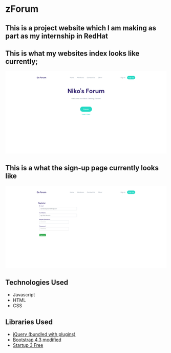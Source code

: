 # zForum

## This is a project website which I am making as part as my internship in RedHat
## This is what my websites index looks like currently;
![sc](img/sc.png)

## This is a what the sign-up page currently looks like 
![sc2](img/sc1.png)

## Technologies Used
- Javascript
- HTML
- CSS

## Libraries Used
- [jQuery (bundled with plugins)](https://designmodo.com/startup/app/)
- [Bootstrap 4.3 modified](https://getbootstrap.com/)
- [Startup 3 Free](https://designmodo.com)
